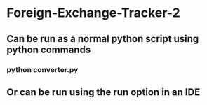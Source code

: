 # Foreign-Exchange-Tracker-2

## Can be run as a normal python script using python commands
### python converter.py

## Or can be run using the run option in an IDE